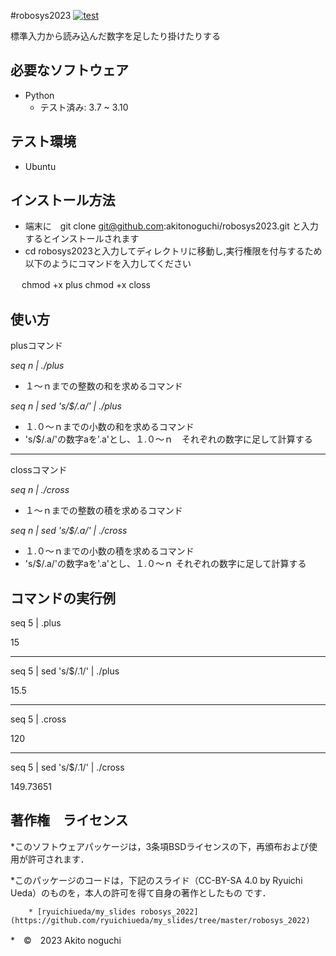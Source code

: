 #robosys2023
[![test](https://github.com/akitonoguchi/robosys2023/actions/workflows/test.yml/badge.svg)](https://github.com/akitonoguchi/robosys2023/actions/workflows/test.yml)

標準入力から読み込んだ数字を足したり掛けたりする


## 必要なソフトウェア
 * Python
    * テスト済み: 3.7 ~ 3.10

## テスト環境
 * Ubuntu
 
## インストール方法

 * 端末に　git clone git@github.com:akitonoguchi/robosys2023.git と入力するとインストールされます
 * cd robosys2023と入力してディレクトリに移動し,実行権限を付与するため以下のようにコマンドを入力してください

　 chmod +x plus
   chmod +x closs

## 使い方

plusコマンド

*seq n | ./plus*
 * １～ｎまでの整数の和を求めるコマンド

*seq n | sed 's/$/.a/' | ./plus*
 * １.０～ｎまでの小数の和を求めるコマンド
 * 's/$/.a/'の数字aを'.a'とし、１.０～ｎ　それぞれの数字に足して計算する

***
clossコマンド

*seq n | ./cross*
 * １～ｎまでの整数の積を求めるコマンド

*seq n | sed 's/$/.a/' | ./cross*
 * １.０～ｎまでの小数の積を求めるコマンド
 * 's/$/.a/'の数字aを'.a'とし、１.０～ｎ それぞれの数字に足して計算する

## コマンドの実行例

seq 5 | .plus

15

***
seq 5 | sed 's/$/.1/' | ./plus

15.5

***
seq 5 | .cross

120

***
seq 5 | sed 's/$/.1/' | ./cross

149.73651

## 著作権　ライセンス
 *このソフトウェアパッケージは，3条項BSDライセンスの下，再頒布および使用が許可されます．

 *このパッケージのコードは，下記のスライド（CC-BY-SA 4.0 by Ryuichi Ueda）のものを，本人の許可を得て自身の著作としたもの  です．

        * [ryuichiueda/my_slides robosys_2022](https://github.com/ryuichiueda/my_slides/tree/master/robosys_2022)
 *　©　2023 Akito noguchi
